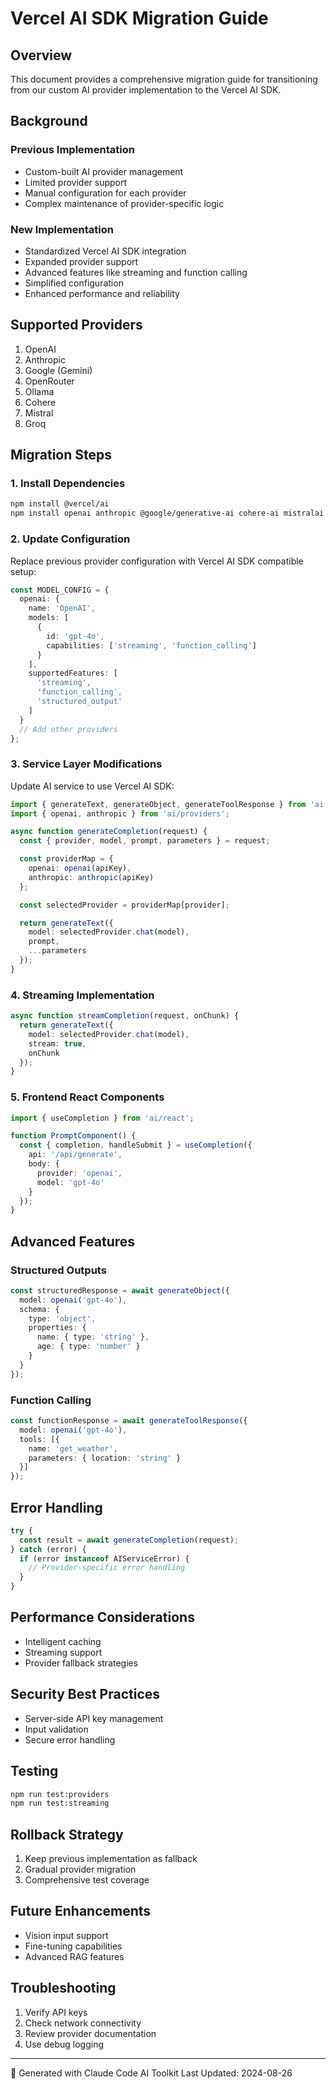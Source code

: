 # Vercel AI SDK Migration Guide

## Overview

This document provides a comprehensive migration guide for transitioning from our custom AI provider implementation to the Vercel AI SDK.

## Background

### Previous Implementation
- Custom-built AI provider management
- Limited provider support
- Manual configuration for each provider
- Complex maintenance of provider-specific logic

### New Implementation
- Standardized Vercel AI SDK integration
- Expanded provider support
- Advanced features like streaming and function calling
- Simplified configuration
- Enhanced performance and reliability

## Supported Providers

1. OpenAI
2. Anthropic
3. Google (Gemini)
4. OpenRouter
5. Ollama
6. Cohere
7. Mistral
8. Groq

## Migration Steps

### 1. Install Dependencies
```bash
npm install @vercel/ai
npm install openai anthropic @google/generative-ai cohere-ai mistralai groq-sdk ollama-ai openrouter-ai
```

### 2. Update Configuration
Replace previous provider configuration with Vercel AI SDK compatible setup:

```typescript
const MODEL_CONFIG = {
  openai: {
    name: 'OpenAI',
    models: [
      { 
        id: 'gpt-4o', 
        capabilities: ['streaming', 'function_calling'] 
      }
    ],
    supportedFeatures: [
      'streaming', 
      'function_calling', 
      'structured_output'
    ]
  }
  // Add other providers
};
```

### 3. Service Layer Modifications
Update AI service to use Vercel AI SDK:

```typescript
import { generateText, generateObject, generateToolResponse } from 'ai';
import { openai, anthropic } from 'ai/providers';

async function generateCompletion(request) {
  const { provider, model, prompt, parameters } = request;

  const providerMap = {
    openai: openai(apiKey),
    anthropic: anthropic(apiKey)
  };

  const selectedProvider = providerMap[provider];

  return generateText({
    model: selectedProvider.chat(model),
    prompt,
    ...parameters
  });
}
```

### 4. Streaming Implementation
```typescript
async function streamCompletion(request, onChunk) {
  return generateText({
    model: selectedProvider.chat(model),
    stream: true,
    onChunk
  });
}
```

### 5. Frontend React Components
```typescript
import { useCompletion } from 'ai/react';

function PromptComponent() {
  const { completion, handleSubmit } = useCompletion({
    api: '/api/generate',
    body: {
      provider: 'openai',
      model: 'gpt-4o'
    }
  });
}
```

## Advanced Features

### Structured Outputs
```typescript
const structuredResponse = await generateObject({
  model: openai('gpt-4o'),
  schema: {
    type: 'object',
    properties: {
      name: { type: 'string' },
      age: { type: 'number' }
    }
  }
});
```

### Function Calling
```typescript
const functionResponse = await generateToolResponse({
  model: openai('gpt-4o'),
  tools: [{
    name: 'get_weather',
    parameters: { location: 'string' }
  }]
});
```

## Error Handling
```typescript
try {
  const result = await generateCompletion(request);
} catch (error) {
  if (error instanceof AIServiceError) {
    // Provider-specific error handling
  }
}
```

## Performance Considerations
- Intelligent caching
- Streaming support
- Provider fallback strategies

## Security Best Practices
- Server-side API key management
- Input validation
- Secure error handling

## Testing
```bash
npm run test:providers
npm run test:streaming
```

## Rollback Strategy
1. Keep previous implementation as fallback
2. Gradual provider migration
3. Comprehensive test coverage

## Future Enhancements
- Vision input support
- Fine-tuning capabilities
- Advanced RAG features

## Troubleshooting
1. Verify API keys
2. Check network connectivity
3. Review provider documentation
4. Use debug logging

---

🤖 Generated with Claude Code AI Toolkit
Last Updated: 2024-08-26